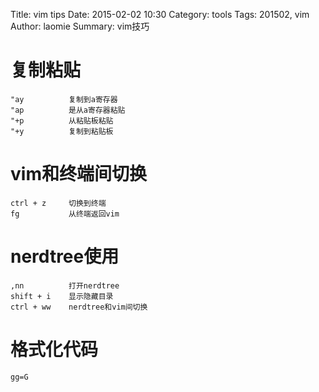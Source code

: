 Title: vim tips
Date: 2015-02-02 10:30
Category: tools
Tags: 201502, vim
Author: laomie
Summary: vim技巧

复制粘贴
===============
```
"ay          复制到a寄存器
"ap          是从a寄存器粘贴
"+p          从粘贴板粘贴
"+y          复制到粘贴板
```

vim和终端间切换
======================
```
ctrl + z     切换到终端
fg           从终端返回vim
```

nerdtree使用
====================
```
,nn          打开nerdtree
shift + i    显示隐藏目录
ctrl + ww    nerdtree和vim间切换
```

格式化代码
=====================
```
gg=G
```
